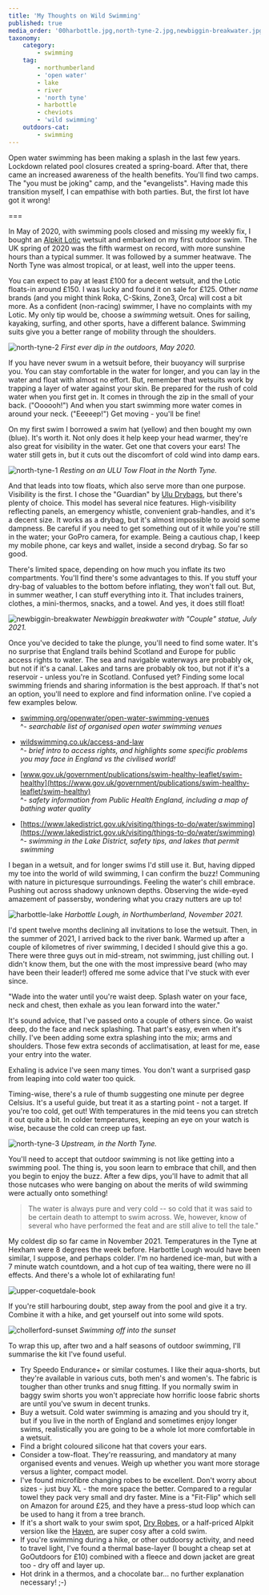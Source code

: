 ```yaml
---
title: 'My Thoughts on Wild Swimming'
published: true
media_order: '00harbottle.jpg,north-tyne-2.jpg,newbiggin-breakwater.jpg,north-tyne-1.jpg,harbottle-lake.jpg,north-tyne-3.jpg,upper-coquetdale-book.jpg,chollerford-sunset.jpg'
taxonomy:
    category:
        - swimming
    tag:
        - northumberland
        - 'open water'
        - lake
        - river
        - 'north tyne'
        - harbottle
        - cheviots
        - 'wild swimming'
    outdoors-cat:
        - swimming
---
```


Open water swimming has been making a splash in the last few years. Lockdown related pool closures created a spring-board. After that, there came an increased awareness of the health benefits. You'll find two camps. The "you must be joking" camp, and the "evangelists". Having made this transition myself, I can empathise with both parties. But, the first lot have got it wrong!

===

In May of 2020, with swimming pools closed and missing my weekly fix, I bought an [Alpkit Lotic](https://alpkit.com/products/lotic-mens) wetsuit and embarked on my first outdoor swim. The UK spring of 2020 was the fifth warmest on record, with more sunshine hours than a typical summer. It was followed by a summer heatwave. The North Tyne was almost tropical, or at least, well into the upper teens.

You can expect to pay at least £100 for a decent wetsuit, and the Lotic floats-in around £150. I was lucky and found it on sale for £125. Other *name* brands (and you might think Roka, C-Skins, Zone3, Orca) will cost a bit more. As a confident (non-racing) swimmer, I have no complaints with my Lotic. My only tip would be, choose a *swimming* wetsuit. Ones for sailing, kayaking, surfing, and other sports, have a different balance. Swimming suits give you a better range of mobility through the shoulders.

![north-tyne-2](north-tyne-2.jpg "north-tyne-2")
*First ever dip in the outdoors, May 2020.*

If you have never swum in a wetsuit before, their buoyancy will surprise you. You can stay comfortable in the water for longer, and you can lay in the water and float with almost no effort. But, remember that wetsuits work by trapping a layer of water against your skin. Be prepared for the rush of cold water when you first get in. It comes in through the zip in the small of your back. ("Oooooh!") And when you start swimming more water comes in around your neck. ("Eeeeep!") Get moving - you'll be fine!

On my first swim I borrowed a swim hat (yellow) and then bought my own (blue). It's worth it. Not only does it help keep your head warmer, they're also great for visibility in the water. Get one that covers your ears! The water still gets in, but it cuts out the discomfort of cold wind into damp ears.

![north-tyne-1](north-tyne-1.jpg "north-tyne-1")
*Resting on an ULU Tow Float in the North Tyne.*

And that leads into tow floats, which also serve more than one purpose. Visibility is the first. I chose the "Guardian" by [Ulu Drybags](https://uludrybags.com/), but there's plenty of choice. This model has several nice features. High-visibility reflecting panels, an emergency whistle, convenient grab-handles, and it's a decent size. It works as a drybag, but it's almost impossible to avoid some dampness. Be careful if you need to get something out of it while you're still in the water; your GoPro camera, for example. Being a cautious chap, I keep my mobile phone, car keys and wallet, inside a second drybag. So far so good.

There's limited space, depending on how much you inflate its two compartments. You'll find there's some advantages to this. If you stuff your dry-bag of valuables to the bottom before inflating, they won't fall out. But, in summer weather, I can stuff everything into it. That includes trainers, clothes, a mini-thermos, snacks, and a towel. And yes, it does still float!

![newbiggin-breakwater](newbiggin-breakwater.jpg "newbiggin-breakwater")
*Newbiggin breakwater with "Couple" statue, July 2021.*

Once you've decided to take the plunge, you'll need to find some water. It's no surprise that England trails behind Scotland and Europe for public access rights to water. The sea and navigable waterways are probably ok, but not if it's a canal. Lakes and tarns are probably ok too, but not if it's a reservoir - unless you're in Scotland. Confused yet? Finding some local swimming friends and sharing information is the best approach. If that's not an option, you'll need to explore and find information online. I've copied a few examples below.

* [swimming.org/openwater/open-water-swimming-venues](https://www.swimming.org/openwater/open-water-swimming-venues/)  
^- *searchable list of organised open water swimming venues*

* [wildswimming.co.uk/access-and-law](https://www.wildswimming.co.uk/access-and-law/)  
^- *brief intro to access rights, and highlights some specific problems you may face in England vs the civilised world!*

* [www.gov.uk/government/publications/swim-healthy-leaflet/swim-healthy](https://www.gov.uk/government/publications/swim-healthy-leaflet/swim-healthy)  
^- *safety information from Public Health England, including a map of bathing water quality*

* [https://www.lakedistrict.gov.uk/visiting/things-to-do/water/swimming](https://www.lakedistrict.gov.uk/visiting/things-to-do/water/swimming)  
^- *swimming in the Lake District, safety tips, and lakes that permit swimming*

I began in a wetsuit, and for longer swims I'd still use it. But, having dipped my toe into the world of wild swimming, I can confirm the buzz! Communing with nature in picturesque surroundings. Feeling the water's chill embrace. Pushing out across shadowy unknown depths. Observing the wide-eyed amazement of passersby, wondering what you crazy nutters are up to!

![harbottle-lake](harbottle-lake.jpg "harbottle-lake")
*Harbottle Lough, in Northumberland, November 2021.*

I'd spent twelve months declining all invitations to lose the wetsuit. Then, in the summer of 2021, I arrived back to the river bank. Warmed up after a couple of kilometres of river swimming, I decided I should give this a go. There were three guys out in mid-stream, not swimming, just chilling out. I didn't know them, but the one with the most impressive beard (who may have been their leader!) offered me some advice that I've stuck with ever since.

"Wade into the water until you're waist deep. Splash water on your face, neck and chest, then exhale as you lean forward into the water."

It's sound advice, that I've passed onto a couple of others since. Go waist deep, do the face and neck splashing. That part's easy, even when it's chilly. I've been adding some extra splashing into the mix; arms and shoulders. Those few extra seconds of acclimatisation, at least for me, ease your entry into the water.

Exhaling is advice I've seen many times. You don't want a surprised gasp from leaping into cold water too quick.

Timing-wise, there's a rule of thumb suggesting one minute per degree Celsius. It's a useful guide, but treat it as a starting point - not a target. If you're too cold, get out! With temperatures in the mid teens you can stretch it out quite a bit. In colder temperatures, keeping an eye on your watch is wise, because the cold can creep up fast.

![north-tyne-3](north-tyne-3.jpg "north-tyne-3")
*Upstream, in the North Tyne.*

You'll need to accept that outdoor swimming is not like getting into a swimming pool. The thing is, you soon learn to embrace that chill, and then you begin to enjoy the buzz. After a few dips, you'll have to admit that all those nutcases who were banging on about the merits of wild swimming were actually onto something!

> The water is always pure and very cold -- so cold that it was said to be certain death to attempt to swim across. We, however, know of several who have performed the feat and are still alive to tell the tale."

My coldest dip so far came in November 2021. Temperatures in the Tyne at Hexham were 8 degrees the week before. Harbottle Lough would have been similar, I suppose, and perhaps colder. I'm no hardened ice-man, but with a 7 minute watch countdown, and a hot cup of tea waiting, there were no ill effects. And there's a whole lot of exhilarating fun!

![upper-coquetdale-book](upper-coquetdale-book.jpg "upper-coquetdale-book")

If you're still harbouring doubt, step away from the pool and give it a try. Combine it with a hike, and get yourself out into some wild spots.

![chollerford-sunset](chollerford-sunset.jpg "chollerford-sunset")
*Swimming off into the sunset*

To wrap this up, after two and a half seasons of outdoor swimming, I'll summarise the kit I've found useful.

* Try Speedo Endurance+ or similar costumes. I like their aqua-shorts, but they're available in various cuts, both men's and women's. The fabric is tougher than other trunks and snug fitting. If you normally swim in baggy swim shorts you won't appreciate how horrific loose fabric shorts are until you've swum in decent trunks.
* Buy a wetsuit. Cold water swimming is amazing and you should try it, but if you live in the north of England and sometimes enjoy longer swims, realistically you are going to be a whole lot more comfortable in a wetsuit.
* Find a bright coloured silicone hat that covers your ears.
* Consider a tow-float. They're reassuring, and mandatory at many organised events and venues. Weigh up whether you want more storage versus a lighter, compact model.
* I've found microfibre changing robes to be excellent. Don't worry about sizes - just buy XL - the more space the better. Compared to a regular towel they pack very small and dry faster. Mine is a "Fit-Flip" which sell on Amazon for around £25, and they have a press-stud loop which can be used to hang it from a tree branch.
* If it's a short walk to your swim spot, [Dry Robes](https://dryrobe.com/), or a half-priced Alpkit version like the [Haven](https://alpkit.com/products/haven-changing-robe), are super cosy after a cold swim.
* If you're swimming during a hike, or other outdoorsy activity, and need to travel light, I've found a thermal base-layer (I bought a cheap set at GoOutdoors for £10) combined with a fleece and down jacket are great too - dry off and layer up.
* Hot drink in a thermos, and a chocolate bar... no further explanation necessary! ;-)